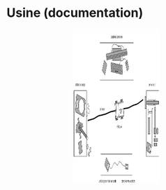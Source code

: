 # Usine (documentation)


<p align="center">
  <img width="200" height="355" src="Documentation/Machines d'état/Général/projet.jpg">
</p>